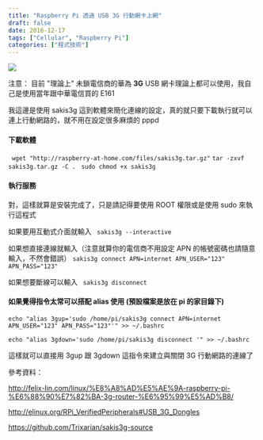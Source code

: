 ```yaml
---
title: "Raspberry Pi 透過 USB 3G 行動網卡上網"
draft: false
date: 2016-12-17
tags: ["Cellular", "Raspberry Pi"]
categories: ["程式技術"]
---
```




![](https://hiy.tw/coding/raspberry_pi_usb_3g/1.jpg)



注意： 目前 "理論上" 未鎖電信商的華為 **3G** USB 網卡理論上都可以使用，我自己是使用當年跟中華電信買的 E161 

我這邊是使用 sakis3g  這到軟體來簡化連線的設定，真的就只要下載執行就可以連上行動網路的，就不用在設定很多麻煩的 pppd

<!--more-->

#### 下載軟體

```  wget "http://raspberry-at-home.com/files/sakis3g.tar.gz" ```
``` tar -zxvf sakis3g.tar.gz -C . ```
``` sudo chmod +x sakis3g```


#### 執行服務

對，這樣就算是安裝完成了，只是請記得要使用 ROOT 權限或是使用 sudo 來執行這程式

如果要用互動式介面就輸入
``` sakis3g --interactive```

如果想直接連線就輸入（注意就算你的電信商不用設定 APN 的帳號密碼也請隨意輸入，不然會錯誤）
``` sakis3g connect APN=internet APN_USER="123" APN_PASS="123" ```

如果想要斷線可以輸入
``` sakis3g disconnect```

#### 如果覺得指令太常可以搭配 alias 使用 (預設檔案是放在 pi 的家目錄下)

```echo "alias 3gup='sudo /home/pi/sakis3g connect APN=internet APN_USER="123" APN_PASS="123"'" >> ~/.bashrc ```

```echo "alias 3gdown='sudo /home/pi/sakis3g disconnect '" >> ~/.bashrc ```

這樣就可以直接用 3gup 跟 3gdown 這指令來建立與關閉 3G 行動網路的連線了

參考資料：

http://felix-lin.com/linux/%E8%A8%AD%E5%AE%9A-raspberry-pi-%E6%88%90%E7%82%BA-3g-router-%E6%95%99%E5%AD%B8/

http://elinux.org/RPi_VerifiedPeripherals#USB_3G_Dongles

https://github.com/Trixarian/sakis3g-source






